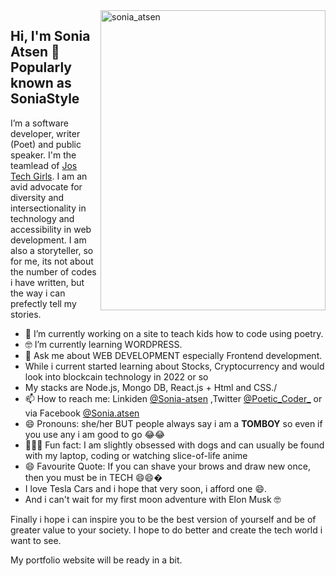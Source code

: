 <img align="right" src="https://user-images.githubusercontent.com/57832307/120681565-6b0a3600-c493-11eb-952c-799d4a3a8e0c.PNG" alt="sonia_atsen" width=360px height=480px/>

## Hi, I'm Sonia Atsen 👋  Popularly known as **SoniaStyle** 

I’m a software developer, writer (Poet) and public speaker. I'm the teamlead of [Jos Tech Girls](jostechgirls.com). I am an avid advocate for diversity and intersectionality in technology and accessibility in web development. I am also a storyteller, so for me, its not about the number of codes i have written, but the way i can prefectly tell my stories.

- 📱 I’m currently working on a site to teach kids how to code using poetry.
- 🤓 I’m currently learning WORDPRESS.
- 💬  Ask me about WEB DEVELOPMENT especially Frontend development.
- While i current started learning about Stocks, Cryptocurrency and would look into blockcain technology in 2022 or so
- My stacks are Node.js, Mongo DB, React.js + Html and CSS./
- 📫  How to reach me: Linkiden [@Sonia-atsen](https://www.linkedin.com/in/sonia-atsen/) ,Twitter [@Poetic_Coder_](twitter.com/Poetic_Coder_) or via Facebook [@Sonia.atsen](https://web.facebook.com/sonia.atsen)
- 😄  Pronouns: she/her BUT people always say i am a **TOMBOY** so even if you use any i am good to go 😂😂
- 🚴🏽‍♀️  Fun fact: I am slightly obsessed with dogs and can usually be found with my laptop, coding or watching slice-of-life anime
- 😄 Favourite Quote: If you can shave your brows and draw new once, then you must be in TECH 😄😄� 
- I love Tesla Cars and i hope that very soon, i afford one 😄.
- And i can't wait for my first moon adventure with Elon Musk 🤓


Finally i hope i can inspire you to be the best version of yourself and be of greater value to your society.
I hope to do better and create the tech world i want to see.

My portfolio website will be ready in a bit.
